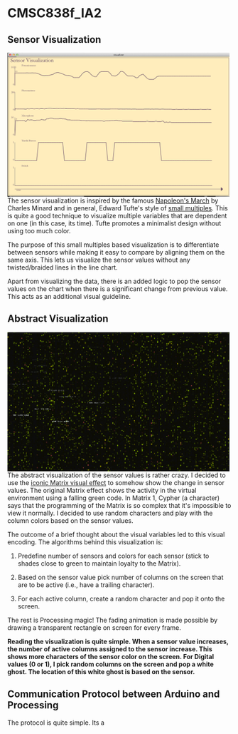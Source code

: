 # CMSC838f_IA2

## Sensor Visualization

<img style="float: left; width: 500px;" src="https://raw.githubusercontent.com/karthikbadam/CMSC838f_IA2/master/Sensor%20Visualization.png">

The sensor visualization is inspired by the famous [Napoleon's March](http://lindsayrgwatt.com/blog/wp-content/uploads/2008/09/minard.jpg) by Charles Minard and in general, Edward Tufte's style of [small multiples](http://en.wikipedia.org/wiki/Small_multiple). This is quite a good technique to visualize multiple variables that are dependent on one (in this case, its time). Tufte promotes a minimalist design without using too much color. 

The purpose of this small multiples based visualization is to differentiate between sensors while making it easy to compare by aligning them on the same axis. This lets us visualize the sensor values without any twisted/braided lines in the line chart.

Apart from visualizing the data, there is an added logic to pop the sensor values on the chart when there is a significant change from previous value. This acts as an additional visual guideline. 

## Abstract Visualization
<img style="float: left; width: 500px;" src="https://raw.githubusercontent.com/karthikbadam/CMSC838f_IA2/master/Abstract%20Visualization.png">

The abstract visualization of the sensor values is rather crazy. I decided to use the [iconic Matrix visual effect](http://matrix.wikia.com/wiki/Matrix_code) to somehow show the change in sensor values. The original Matrix effect shows the activity in the virtual environment using a falling green code. In Matrix 1, Cypher (a character) says that the programming of the Matrix is so complex that it's impossible to view it normally. I decided to use random characters and play with the column colors based on the sensor values. 

The outcome of a brief thought about the visual variables led to this visual encoding. The algorithms behind this visualization is:

1. Predefine number of sensors and colors for each sensor (stick to shades close to green to maintain loyalty to the Matrix).

2. Based on the sensor value pick number of columns on the screen that are to be active (i.e., have a trailing character). 

3. For each active column, create a random character and pop it onto the screen. 

The rest is Processing magic! The fading animation is made possible by drawing a transparent rectangle on screen for every frame. 

**Reading the visualization is quite simple. When a sensor value increases, the number of active columns assigned to the sensor increase. This shows more characters of the sensor color on the screen. For Digital values (0 or 1), I pick random columns on the screen and pop a white ghost. The location of this white ghost is based on the sensor.**


## Communication Protocol between Arduino and Processing

The protocol is quite simple. Its a 


